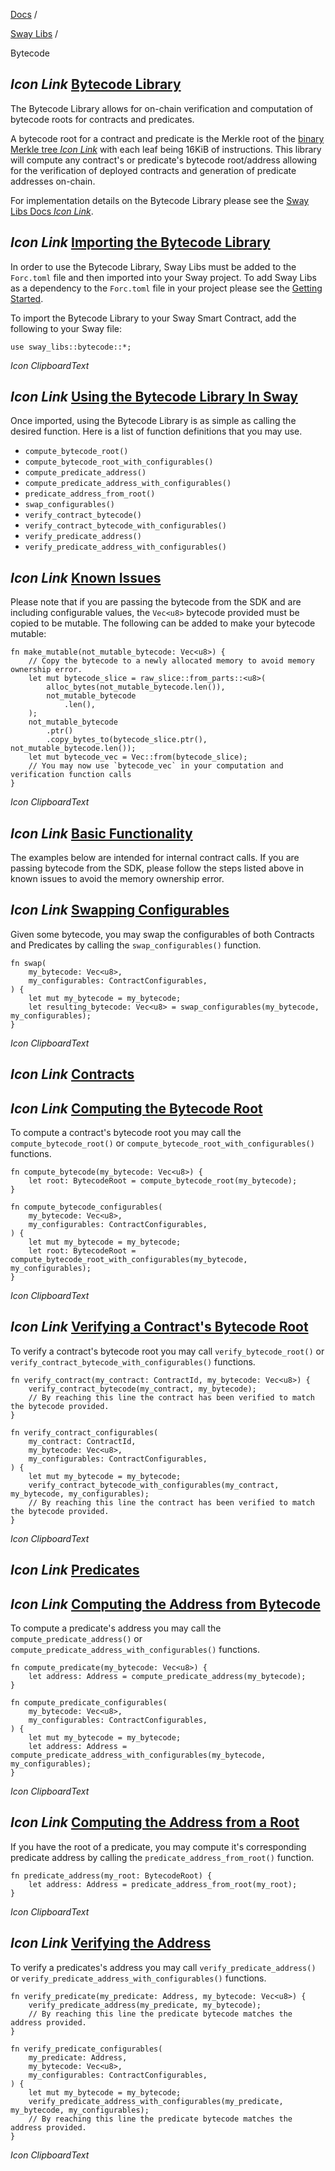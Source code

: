 [Docs](https://docs.fuel.network/) /

[Sway Libs](https://docs.fuel.network/docs/sway-libs/) /

Bytecode

## _Icon Link_ [Bytecode Library](https://docs.fuel.network/docs/sway-libs/bytecode/\#bytecode-library)

The Bytecode Library allows for on-chain verification and computation of bytecode roots for contracts and predicates.

A bytecode root for a contract and predicate is the Merkle root of the [binary Merkle tree _Icon Link_](https://github.com/FuelLabs/fuel-specs/blob/master/src/protocol/cryptographic-primitives.md#binary-merkle-tree) with each leaf being 16KiB of instructions. This library will compute any contract's or predicate's bytecode root/address allowing for the verification of deployed contracts and generation of predicate addresses on-chain.

For implementation details on the Bytecode Library please see the [Sway Libs Docs _Icon Link_](https://fuellabs.github.io/sway-libs/master/sway_libs/bytecode/index.html).

## _Icon Link_ [Importing the Bytecode Library](https://docs.fuel.network/docs/sway-libs/bytecode/\#importing-the-bytecode-library)

In order to use the Bytecode Library, Sway Libs must be added to the `Forc.toml` file and then imported into your Sway project. To add Sway Libs as a dependency to the `Forc.toml` file in your project please see the [Getting Started](https://docs.fuel.network/docs/sway-libs/getting_started/).

To import the Bytecode Library to your Sway Smart Contract, add the following to your Sway file:

```fuel_Box fuel_Box-idXKMmm-css
use sway_libs::bytecode::*;
```

_Icon ClipboardText_

## _Icon Link_ [Using the Bytecode Library In Sway](https://docs.fuel.network/docs/sway-libs/bytecode/\#using-the-bytecode-library-in-sway)

Once imported, using the Bytecode Library is as simple as calling the desired function. Here is a list of function definitions that you may use.

- `compute_bytecode_root()`
- `compute_bytecode_root_with_configurables()`
- `compute_predicate_address()`
- `compute_predicate_address_with_configurables()`
- `predicate_address_from_root()`
- `swap_configurables()`
- `verify_contract_bytecode()`
- `verify_contract_bytecode_with_configurables()`
- `verify_predicate_address()`
- `verify_predicate_address_with_configurables()`

## _Icon Link_ [Known Issues](https://docs.fuel.network/docs/sway-libs/bytecode/\#known-issues)

Please note that if you are passing the bytecode from the SDK and are including configurable values, the `Vec<u8>` bytecode provided must be copied to be mutable. The following can be added to make your bytecode mutable:

```fuel_Box fuel_Box-idXKMmm-css
fn make_mutable(not_mutable_bytecode: Vec<u8>) {
    // Copy the bytecode to a newly allocated memory to avoid memory ownership error.
    let mut bytecode_slice = raw_slice::from_parts::<u8>(
        alloc_bytes(not_mutable_bytecode.len()),
        not_mutable_bytecode
            .len(),
    );
    not_mutable_bytecode
        .ptr()
        .copy_bytes_to(bytecode_slice.ptr(), not_mutable_bytecode.len());
    let mut bytecode_vec = Vec::from(bytecode_slice);
    // You may now use `bytecode_vec` in your computation and verification function calls
}
```

_Icon ClipboardText_

## _Icon Link_ [Basic Functionality](https://docs.fuel.network/docs/sway-libs/bytecode/\#basic-functionality)

The examples below are intended for internal contract calls. If you are passing bytecode from the SDK, please follow the steps listed above in known issues to avoid the memory ownership error.

## _Icon Link_ [Swapping Configurables](https://docs.fuel.network/docs/sway-libs/bytecode/\#swapping-configurables)

Given some bytecode, you may swap the configurables of both Contracts and Predicates by calling the `swap_configurables()` function.

```fuel_Box fuel_Box-idXKMmm-css
fn swap(
    my_bytecode: Vec<u8>,
    my_configurables: ContractConfigurables,
) {
    let mut my_bytecode = my_bytecode;
    let resulting_bytecode: Vec<u8> = swap_configurables(my_bytecode, my_configurables);
}
```

_Icon ClipboardText_

## _Icon Link_ [Contracts](https://docs.fuel.network/docs/sway-libs/bytecode/\#contracts)

## _Icon Link_ [Computing the Bytecode Root](https://docs.fuel.network/docs/sway-libs/bytecode/\#computing-the-bytecode-root)

To compute a contract's bytecode root you may call the `compute_bytecode_root()` or `compute_bytecode_root_with_configurables()` functions.

```fuel_Box fuel_Box-idXKMmm-css
fn compute_bytecode(my_bytecode: Vec<u8>) {
    let root: BytecodeRoot = compute_bytecode_root(my_bytecode);
}

fn compute_bytecode_configurables(
    my_bytecode: Vec<u8>,
    my_configurables: ContractConfigurables,
) {
    let mut my_bytecode = my_bytecode;
    let root: BytecodeRoot = compute_bytecode_root_with_configurables(my_bytecode, my_configurables);
}
```

_Icon ClipboardText_

## _Icon Link_ [Verifying a Contract's Bytecode Root](https://docs.fuel.network/docs/sway-libs/bytecode/\#verifying-a-contracts-bytecode-root)

To verify a contract's bytecode root you may call `verify_bytecode_root()` or `verify_contract_bytecode_with_configurables()` functions.

```fuel_Box fuel_Box-idXKMmm-css
fn verify_contract(my_contract: ContractId, my_bytecode: Vec<u8>) {
    verify_contract_bytecode(my_contract, my_bytecode);
    // By reaching this line the contract has been verified to match the bytecode provided.
}

fn verify_contract_configurables(
    my_contract: ContractId,
    my_bytecode: Vec<u8>,
    my_configurables: ContractConfigurables,
) {
    let mut my_bytecode = my_bytecode;
    verify_contract_bytecode_with_configurables(my_contract, my_bytecode, my_configurables);
    // By reaching this line the contract has been verified to match the bytecode provided.
}
```

_Icon ClipboardText_

## _Icon Link_ [Predicates](https://docs.fuel.network/docs/sway-libs/bytecode/\#predicates)

## _Icon Link_ [Computing the Address from Bytecode](https://docs.fuel.network/docs/sway-libs/bytecode/\#computing-the-address-from-bytecode)

To compute a predicate's address you may call the `compute_predicate_address()` or `compute_predicate_address_with_configurables()` functions.

```fuel_Box fuel_Box-idXKMmm-css
fn compute_predicate(my_bytecode: Vec<u8>) {
    let address: Address = compute_predicate_address(my_bytecode);
}

fn compute_predicate_configurables(
    my_bytecode: Vec<u8>,
    my_configurables: ContractConfigurables,
) {
    let mut my_bytecode = my_bytecode;
    let address: Address = compute_predicate_address_with_configurables(my_bytecode, my_configurables);
}
```

_Icon ClipboardText_

## _Icon Link_ [Computing the Address from a Root](https://docs.fuel.network/docs/sway-libs/bytecode/\#computing-the-address-from-a-root)

If you have the root of a predicate, you may compute it's corresponding predicate address by calling the `predicate_address_from_root()` function.

```fuel_Box fuel_Box-idXKMmm-css
fn predicate_address(my_root: BytecodeRoot) {
    let address: Address = predicate_address_from_root(my_root);
}
```

_Icon ClipboardText_

## _Icon Link_ [Verifying the Address](https://docs.fuel.network/docs/sway-libs/bytecode/\#verifying-the-address)

To verify a predicates's address you may call `verify_predicate_address()` or `verify_predicate_address_with_configurables()` functions.

```fuel_Box fuel_Box-idXKMmm-css
fn verify_predicate(my_predicate: Address, my_bytecode: Vec<u8>) {
    verify_predicate_address(my_predicate, my_bytecode);
    // By reaching this line the predicate bytecode matches the address provided.
}

fn verify_predicate_configurables(
    my_predicate: Address,
    my_bytecode: Vec<u8>,
    my_configurables: ContractConfigurables,
) {
    let mut my_bytecode = my_bytecode;
    verify_predicate_address_with_configurables(my_predicate, my_bytecode, my_configurables);
    // By reaching this line the predicate bytecode matches the address provided.
}
```

_Icon ClipboardText_